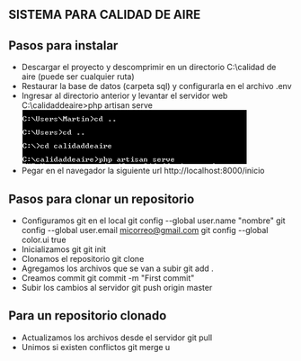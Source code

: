 ## SISTEMA PARA CALIDAD DE AIRE

## Pasos para instalar

- Descargar el proyecto y descomprimir en un directorio C:\calidad de aire (puede ser cualquier ruta)
- Restaurar la base de datos (carpeta sql) y configurarla en el archivo .env
- Ingresar al directorio anterior y levantar el servidor web
  C:\calidaddeaire>php artisan serve
  <img src="public/img/image1.png">
- Pegar en el navegador la siguiente url
  http://localhost:8000/inicio

## Pasos para clonar un repositorio

- Configuramos git en el local
  git config --global user.name "nombre"
  git config --global user.email micorreo@gmail.com
  git config --global color.ui true
- Inicializamos git
  git init
- Clonamos el repositorio
  git clone <URL>
- Agregamos los archivos que se van a subir
  git add .
- Creamos commit
  git commit -m "First commit"
- Subir los cambios al servidor
  git push origin master

## Para un repositorio clonado

- Actualizamos los archivos desde el servidor
  git pull
- Unimos si existen conflictos
  git merge <branch>
u
